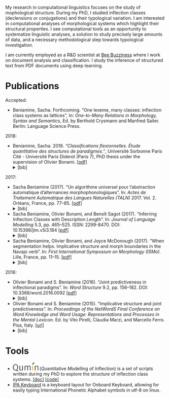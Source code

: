 ---
---

My research in computational linguistics focuses on the study of mophological structure.
During my PhD, I studied inflection classes (declensions or conjugations) and their typological variation.
I am interested in computational analyses of morphological systems which highlight their structural properties. I see computational tools as an opportunity to systematize linguistic analyses, a solution to study precisely large amounts of data, and a necessary methodological step towards typological investigation.

I am currently employed as a R&D scientist at [Bee Buzziness](http://beebuzziness.com/) where I work on document analysis and classification. I study the inference of structured text from PDF documents using deep learning.

# Publications

Accepted:

* Beniamine, Sacha. Forthcoming. “One lexeme, many classes: inflection class systems as lattices”, In: *One-to-Many Relations in Morphology, Syntax and Semantics*, Ed. by Berthold Crysmann and Manfred Sailer. Berlin: Language Science Press.

2018:

<ul>
    <li>Beniamine, Sacha. 2018. <em>“Classifications flexionnelles. Étude quantitative des structures de paradigmes.”</em>, Université Sorbonne Paris Cité - Université Paris Diderot (Paris 7), PhD thesis under the supervision of Olivier Bonami. <a href="https://tel.archives-ouvertes.fr/tel-01840448/document">[pdf]</a>
    <details markdown = "0">
        <summary markdown="0">[bib]</summary>
        <pre>@phdthesis{Beniamine2018-PhD,
          title = {Classifications flexionnelles. 
                    Étude quantitative des structures de paradigmes},
          author = {Beniamine, Sacha},
          url = {https://tel.archives-ouvertes.fr/tel-01840448},
          school = {Université Sorbonne Paris Cité - 
                    Université Paris Diderot (Paris 7)},
          year = {2018},
          month = Jul,
        }</pre>
    </details>
    </li>
</ul>

2017:

<ul>
  <li>Sacha Beniamine (2017). “Un algorithme universel pour l’abstraction automatique d’alternances morphophonologiques”. In: <em>Actes de Traitement Automatique des Langues Naturelles (TALN)</em> 2017. Vol. 2. Orléans, France, pp. 77–85. <a href="https://hal.inria.fr/hal-01615899/document">[pdf]</a> <details markdown = "0">
        <summary markdown="0">[bib]</summary>
        <pre>@inproceedings{Beniamine2017-patrons,
          title = {Un algorithme universel pour 
                    l’abstraction automatique d’alternances 
                    morphophonologiques},
          author = {Beniamine, Sacha},
          url = {https://hal.inria.fr/hal-01615899},  
          PDF = {https://hal.inria.fr/hal-01615899/file/tipapatternspaper.pdf},
          booktitle = {24e Conférence sur le Traitement 
                        Automatique des Langues Naturelles (TALN)},
          address = {Orléans, France},
          volume = {2},
          number = {2017},
          year = {2017},
          month = Jun,
        }</pre>
    </details>
  </li>
  <li>Sacha Beniamine, Olivier Bonami, and Benoı̂t Sagot (2017). “Inferring Inflection Classes with Description Length”. In: <em>Journal of Language Modelling</em> 5.3, pp. 465–525. ISSN: 2299-8470. DOI: 10.15398/jlm.v5i3.184 <a href="https://hal.inria.fr/hal-01718879/document">[pdf]</a> <details markdown = "0"><summary markdown="0">[bib]</summary>
        <pre>@article{BeniamineBonamiSagot2017,
          title = {Inferring inflection classes with description length},
          author = {Beniamine, Sacha and Bonami, Olivier and Sagot, Benoît},
          url = {https://hal.inria.fr/hal-01718879},
          journal = {Journal of Language Modelling},
          publisher = {Institute of Computer Science, Polish Academy of Sciences, Poland},
          volume = {5},
          number = {3},
          pages = {465--525},
          year = {2017},
          month = Feb,
          pdf = {https://hal.inria.fr/hal-01718879/file/184-1460-1-PB.pdf},
        }</pre>
    </details>
    </li>
  <li>Sacha Beniamine, Olivier Bonami, and Joyce McDonough (2017). “When segmentation helps. Implicative structure and morph boundaries in the Navajo verb”. In: <em>First International Symposium on Morphology (ISMo).</em> Lille, France, pp. 11–15. <a href="https://colloque-ismo.univ-lille3.fr/data/documents/abstracts_booklet.pdf#page=17">[pdf]</a> <details markdown = "0"><summary markdown="0">[bib]</summary>
        <pre>@inproceedings{BeniamineBonamiMcDonough2017,
          title = {When segmentation helps. 
                    Implicative structure and 
                    morph boundaries in the Navajo verb},
          author = {Beniamine, Sacha and Bonami, Olivier and Sagot, Benoît},
          url = {https://hal.inria.fr/hal-01718879},
          booktitle = {First International Symposium on Morphology (ISMo)},
          pages = {11--15},
          year = {2017},
          month = Feb,
          address = {Lille, France},
          pdf = {https://hal.inria.fr/hal-01718879/file/184-1460-1-PB.pdf},
        }</pre>
    </details>
    </li>
</ul>

2016:

<ul>
  <li>Olivier Bonami and S. Beniamine (2016). “Joint predictiveness in inflectional paradigms”. In: <em>Word Structure</em> 9.2, pp. 156–182. DOI: 10.3366/word.2016.0092  <a href="https://www.euppublishing.com/doi/pdfplus/10.3366/word.2016.0092">[pdf]</a> <details markdown = "0"><summary markdown="0">[bib]</summary>
        <pre>@article{BonamiBeniamine2016,
    title = {Joint predictiveness in inflectional paradigms},
    journal = {Word Structure},
    volume = {9},
    number = {2},
    year = {2016},
    pages = {156--182},
    doi = {10.3366/word.2016.0092},
    url = {http://dx.doi.org/10.3366/word.2016.0092},
    author = {Olivier Bonami and S. Beniamine},
    editor = {Farrell Ackerman and Malouf, Robert}
}</pre>
    </details></li>
  <li>Olivier Bonami and S. Beniamine (2015). “Implicative structure and joint predictiveness”. In: <em>Proceedings of the NetWordS Final Conference on Word Knowledge and Word Usage: Representations and Processes in the Mental Lexicon.</em> Ed. by Vito Pirelli, Claudia Marzi, and Marcello Ferro. Pisa, Italy. <a href="http://ceur-ws.org/Vol-1347/">[url]</a> <details markdown = "0"><summary markdown="0">[bib]</summary>
        <pre>@inproceedings{BonamiBeniamine2016-networds,
          title = {Implicative structure and joint predictiveness},
          author = {Beniamine, Sacha and Bonami, Olivier and Sagot, Benoît},
          url = {http://ceur-ws.org/Vol-1347/},
          booktitle = {Proceedings of the NetWordS Final Conference
                        on Word Knowledge and Word Usage: 
                        Representations and Processes in the Mental Lexicon.},
          year = {2016},
          address = {Pisa, Italy},
        }</pre>
    </details></li>
</ul>

# Tools

* <img src="qumin.png" alt="Qumin" style="vertical-align:sub;" width="80px"> (*Qu*antitative *M*odelling of *In*flection) is a set of scripts written during my PhD to explore the structure of inflection class systems. [[doc]](http://drehu.linguist.univ-paris-diderot.fr/qumin/) [[code]](https://github.com/XachaB/Qumin)
* [IPA Keyboard](https://github.com/XachaB/IPAKeyboard) is a keyboard layout for Onboard Keyboard, allowing for easily typing International Phonetic Alphabet symbols in utf-8 on linux.
